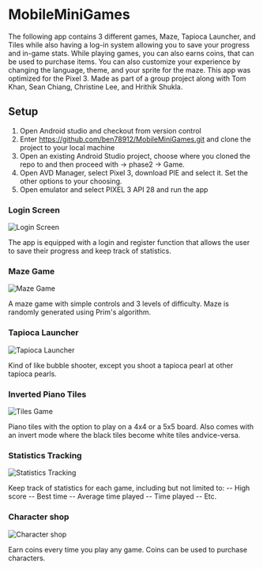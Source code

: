 
# MobileMiniGames
The following app contains 3 different games, Maze, Tapioca Launcher, and Tiles while also having a log-in system allowing you to save
your progress and in-game stats. While playing games, you can also earns coins, that can be used to purchase items. You can also 
customize your experience by changing the language, theme, and your sprite for the maze. This app was optimized for the Pixel 3. Made as part of a group project along with Tom Khan, Sean Chiang, Christine Lee, and Hrithik Shukla.

## Setup
1. Open Android studio and checkout from version control
2. Enter https://github.com/ben78912/MobileMiniGames.git and clone the project to your local machine
3. Open an existing Android Studio project, choose where you cloned the repo to and then proceed with -> phase2 -> Game.
4. Open AVD Manager, select Pixel 3, download PIE and select it. Set the other options to your choosing. 
5. Open emulator and select PIXEL 3 API 28 and run the app

### Login Screen
![Login Screen](https://raw.githubusercontent.com/ben78912/MobileMiniGames/master/Images/login.PNG)

The app is equipped with a login and register function that allows the user to save their progress and keep track of statistics. 

### Maze Game
![Maze Game](https://raw.githubusercontent.com/ben78912/MobileMiniGames/master/Images/maze.PNG)

A maze game with simple controls and 3 levels of difficulty. Maze is randomly generated using Prim's algorithm. 

### Tapioca Launcher
![Tapioca Launcher](https://raw.githubusercontent.com/ben78912/MobileMiniGames/master/Images/tapioca.PNG)

Kind of like bubble shooter, except you shoot a tapioca pearl at other tapioca pearls. 

### Inverted Piano Tiles
![Tiles Game](https://raw.githubusercontent.com/ben78912/MobileMiniGames/master/Images/tiles.PNG)

Piano tiles with the option to play on a 4x4 or a 5x5 board. Also comes with an invert mode where the black tiles become white tiles andvice-versa. 

### Statistics Tracking
![Statistics Tracking](https://raw.githubusercontent.com/ben78912/MobileMiniGames/master/Images/stats.PNG)

Keep track of statistics for each game, including but not limited to: 
-- High score
-- Best time
-- Average time played
-- Time played
-- Etc.

### Character shop
![Character shop](https://raw.githubusercontent.com/ben78912/MobileMiniGames/master/Images/shop.PNG)

Earn coins every time you play any game. Coins can be used to purchase characters. 